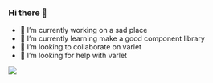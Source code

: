 ### Hi there 👋

<!--
**wegi8/wegi8** is a ✨ _special_ ✨ repository because its `README.md` (this file) appears on your GitHub profile.

Here are some ideas to get you started:

- 🔭 I’m currently working on ...
- 🌱 I’m currently learning ...
- 👯 I’m looking to collaborate on ...
- 🤔 I’m looking for help with ...
- 💬 Ask me about ...
- 📫 How to reach me: ...
- 😄 Pronouns: ...
- ⚡ Fun fact: ...
-->

- 🔭  I’m currently working on a sad place
- 🌱  I’m currently learning make a good component library
- 👯  I’m looking to collaborate on varlet
- 🤔  I’m looking for help with varlet

<img src="https://github-readme-stats.vercel.app/api?username=wegi8&show_icons=true&hide_title=true)](https://github.com/anuraghazra/github-readme-stats"/>
